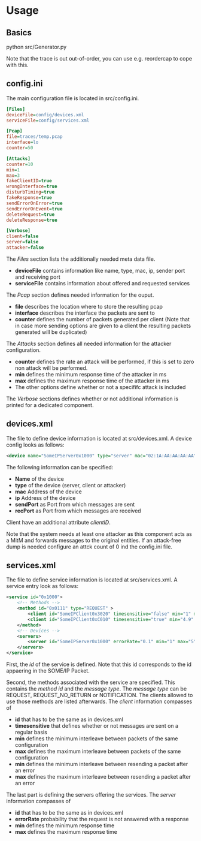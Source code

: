 # Usage

## Basics

python src/Generator.py

Note that the trace is out out-of-order, you can use e.g. reordercap to cope with this.

## config.ini

The main configuration file is located in src/config.ini.

``` ini
[Files]
deviceFile=config/devices.xml
serviceFile=config/services.xml

[Pcap]
file=traces/temp.pcap
interface=lo
counter=50

[Attacks]
counter=10
min=1
max=3
fakeClientID=true
wrongInterface=true
disturbTiming=true
fakeResponse=true
sendErrorOnError=true
sendErrorOnEvent=true
deleteRequest=true
deleteResponse=true

[Verbose]
client=false
server=false
attacker=false
```

The *Files* section lists the additionally needed meta data file.
 * **deviceFile** contains information like name, type, mac, ip, sender port and receiving port
 * **serviceFile** contains information about offered and requested services

The *Pcap* section defines needed information for the ouput.
 * **file** describes the location where to store the resulting pcap
 * **interface** describes the interface the packets are sent to
 * **counter** defines the number of packets generated per client (Note that in case more sending options are given to a client the resulting packets generated will be duplicated)

The *Attacks* section defines all needed information for the attacker configuration.
 * **counter** defines the rate an attack will be performed, if this is set to zero non attack will be performed.
 * **min** defines the minimum response time of the attacker in ms
 * **max** defines the maximum response time of the attacker in ms
 * The other options define whether or not a specififc attack is included

The *Verbose* sections defines whether or not additional information is printed for a dedicated component.

## devices.xml

The file to define device information is located at src/devices.xml. 
A device config looks as follows:

``` xml
<device name="SomeIPServer0x1000" type="server" mac="02:1A:AA:AA:AA:AA" ip="10.0.0.1" sendPort="30491" recPort="30491" />
```

The following information can be specified:
 * **Name** of the device
 * **type** of the device (server, client or attacker)
 * **mac** Address of the device
 * **ip** Address of the device
 * **sendPort** as Port from which messages are sent
 * **recPort** as Port from which messages are received

Client have an additional attribute *clientID*.

Note that the system needs at least one attacker as this component acts as a MitM and forwards messages to the original entities.
If an attack-free dump is needed configure an attck count of 0 ind the config.ini file.

## services.xml

The file to define service information is located at src/services.xml.
A service entry look as follows:

``` xml
<service id="0x1000">
	<!-- Methods -->
	<method id="0x0111" type="REQUEST" >
		<client id="SomeIPClient0x3020" timesensitive="false" min="1" max="10" resendMin="2" resendMax="3" />
		<client id="SomeIPClient0xC010" timesensitive="true" min="4.9" max="5.1" resendMin="2" resendMax="3" />
	</method>
	<!-- Devices -->
	<servers>
		<server id="SomeIPServer0x1000" errorRate="0.1" min="1" max="5"/>
	</servers>	
</service>
```

First, the *id* of the service is defined.
Note that this id corresponds to the id appaering in the SOME/IP Packet.

Second, the methods associated with the service are specified.
This contains the *method id* and the *message type*.
The *message type* can be REQUEST, REQUEST_NO_RETURN or NOTIFICATION.
The clients allowed to use those methods are listed afterwards.
The *client* information compasses of
 * **id** that has to be the same as in devices.xml
 * **timesensitive** that defines whether or not messages are sent on a regular basis
 * **min** defines the minimum interleave between packets of the same configuration
 * **max** defines the maximum interleave between packets of the same configuration
 * **min** defines the minimum interleave between resending a packet after an error
 * **max** defines the maximum interleave between resending a packet after an error

The last part is defining the servers offering the services.
The *server* information compasses of
 * **id** that has to be the same as in devices.xml
 * **errorRate** probability that the request is not answered with a response
 * **min** defines the minimum response time 
 * **max** defines the maximum response time 

